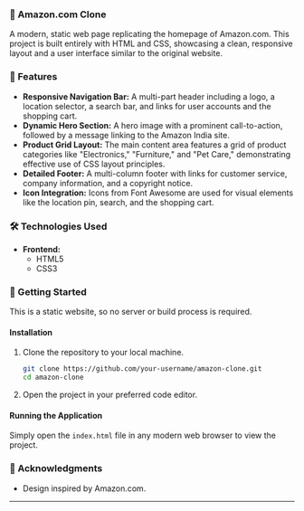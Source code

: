 ### 🛒 Amazon.com Clone

A modern, static web page replicating the homepage of Amazon.com. This project is built entirely with HTML and CSS, showcasing a clean, responsive layout and a user interface similar to the original website.

### 🚀 Features

  * **Responsive Navigation Bar:** A multi-part header including a logo, a location selector, a search bar, and links for user accounts and the shopping cart.
  * **Dynamic Hero Section:** A hero image with a prominent call-to-action, followed by a message linking to the Amazon India site.
  * **Product Grid Layout:** The main content area features a grid of product categories like "Electronics," "Furniture," and "Pet Care," demonstrating effective use of CSS layout principles.
  * **Detailed Footer:** A multi-column footer with links for customer service, company information, and a copyright notice.
  * **Icon Integration:** Icons from Font Awesome are used for visual elements like the location pin, search, and the shopping cart.

### 🛠️ Technologies Used

  * **Frontend:**
      * HTML5
      * CSS3

### 🚀 Getting Started

This is a static website, so no server or build process is required.

#### **Installation**

1.  Clone the repository to your local machine.
    ```bash
    git clone https://github.com/your-username/amazon-clone.git
    cd amazon-clone
    ```
2.  Open the project in your preferred code editor.

#### **Running the Application**

Simply open the `index.html` file in any modern web browser to view the project.

### 🙏 Acknowledgments

  * Design inspired by Amazon.com.

-----
